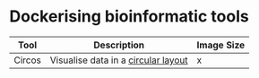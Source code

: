 Dockerising bioinformatic tools
===============================

| Tool      | Description                                                      | Image Size |
|-----------|------------------------------------------------------------------|------------|
| Circos    | Visualise data in a [circular layout](http://circos.ca/)         | x          |
